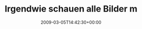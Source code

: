 ---
retweeted: false
source: <a href="http://twitter.com" rel="nofollow">Twitter Web Client</a>
entities:
  hashtags: []
  symbols: []
  user_mentions:
  - name: Sascha Lobo
    screen_name: saschalobo
    indices:
    - '34'
    - '45'
    id_str: '5876652'
    id: '5876652'
  urls: []
display_text_range:
- '0'
- '137'
favorite_count: '0'
id_str: '1283510708'
truncated: false
retweet_count: '0'
id: '1283510708'
created_at: Thu Mar 05 14:42:30 +0000 2009
favorited: false
full_text: Irgendwie schauen alle Bilder mit [@saschalobo](https://twitter.com/saschalobo)
  gleich aus. Ein Besenstiel im immergleichen Anzug und drumherum digitale Scheißhausfliegen.
lang: de
tags:
- pesos:twitter
date: '2009-03-05T14:42:30+00:00'
src: https://twitter.com/bascht/status/1283510708
original_url: https://twitter.com/bascht/status/1283510708
type: twitter_tweet
text: Irgendwie schauen alle Bilder mit [@saschalobo](https://twitter.com/saschalobo)
  gleich aus. Ein Besenstiel im immergleichen Anzug und drumherum digitale Scheißhausfliegen.
title: Irgendwie schauen alle Bilder m

---